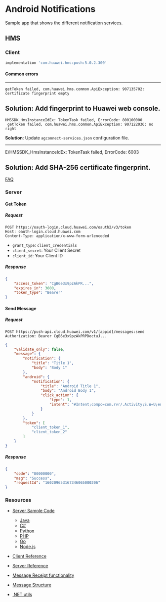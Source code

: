 # Android Notifications

Sample app that shows the different notification services.

## HMS

### Client

```groovy
implementation 'com.huawei.hms:push:5.0.2.300'
```

#### Common errors

---
```
getToken failed, com.huawei.hms.common.ApiException: 907135702: certificate fingerprint empty
```

__Solution__: Add fingerprint to Huawei web console.
---

```
HMSSDK_HmsInstanceIdEx: TokenTask failed, ErrorCode: 800100000
 getToken failed, com.huawei.hms.common.ApiException: 907122036: no right
```

__Solution__: Update `agconnect-services.json` configuration file.

---
E/HMSSDK_HmsInstanceIdEx: TokenTask failed, ErrorCode: 6003

__Solution__: Add SHA-256 certificate fingerprint.
---

[FAQ](https://developer.huawei.com/consumer/en/doc/development/HMSCore-Guides/faq-0000001050042183)

### Server

#### Get Token

##### Request

```http
POST https://oauth-login.cloud.huawei.com/oauth2/v3/token
Host: oauth-login.cloud.huawei.com
Content-Type: application/x-www-form-urlencoded
```

* `grant_type`: `client_credentials`
* `client_secret`: Your Client Secret
* `client_id`: Your Client ID

##### Response

```json
{
    "access_token": "CgB6e3x9pzAkPR...",
    "expires_in": 3600,
    "token_type": "Bearer"
}
```

#### Send Message

##### Request

```http
POST https://push-api.cloud.huawei.com/v1/[appid]/messages:send
Authorization: Bearer CgB6e3x9pzAkPRPDoctuJ...
```

```json
{
    "validate_only": false,
    "message": {
        "notification": {
            "title": "Title 1",
            "body": "Body 1"
        },
        "android": {
            "notification": {
                "title": "Android Title 1",
                "body": "Android Body 1",
                "click_action": {
                    "type": 1,
                    "intent": "#Intent;compo=com.rvr/.Activity;S.W=U;end"
                }
            }
        },
        "token": [
            "client_token_1",
            "client_token_2"
        ]
    }
}
```

##### Response

```json
{
    "code": "80000000",
    "msg": "Success",
    "requestId": "160209653167346065000206"
}
```


### Resources   

* [Server Sample Code](https://developer.huawei.com/consumer/en/doc/development/HMSCore-Examples-V5/server-sample-code-0000001050986079-V5)
  * [Java](https://github.com/HMS-Core/hms-push-serverdemo-java)
  * [C#](https://github.com/HMS-Core/hms-push-serverdemo-csharp)
  * [Python](https://github.com/HMS-Core/hms-push-serverdemo-python)
  * [PHP](https://github.com/HMS-Core/hms-push-serverdemo-php)
  * [Go](https://github.com/HMS-Core/hms-push-serverdemo-go)
  * [Node.js](https://github.com/HMS-Core/hms-push-serverdemo-nodejs)

* [Client Reference](https://developer.huawei.com/consumer/en/doc/HMSCore-Guides/android-client-dev-0000001050042041-V5)
* [Server Reference](https://developer.huawei.com/consumer/en/doc/HMSCore-Guides/android-server-dev-0000001050040110-V5)
* [Message Receipt functionality](https://developer.huawei.com/consumer/en/doc/HMSCore-Guides-V5/msg-receipt-guide-0000001050040176-V5)
* [Message Structure](https://developer.huawei.com/consumer/en/doc/HMSCore-References-V5/https-send-api-0000001050986197-V5)
* [.NET utils](https://github.com/HMS-Core/hms-push-serverdemo-csharp)
